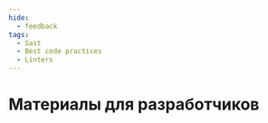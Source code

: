 ```yaml
---
hide:
  - feedback
tags:
  - Sast
  - Best code practices
  - Linters
---
```


# **Материалы для разработчиков**